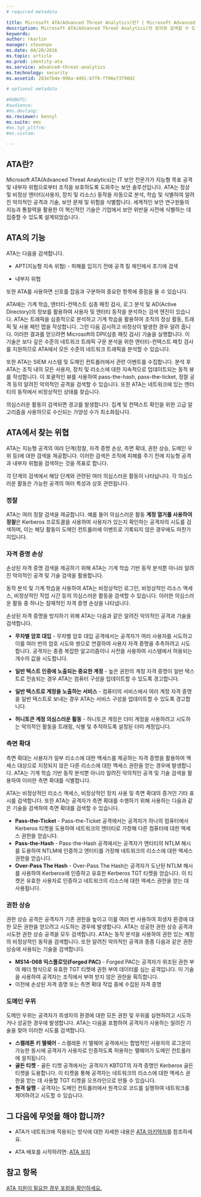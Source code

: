 ```yaml
---
# required metadata

title: Microsoft ATA(Advanced Threat Analytics)란? | Microsoft Advanced Threat Analytics
description: Microsoft ATA(Advanced Threat Analytics)의 정의와 검색할 수 있는 의심스러운 활동의 종류를 설명합니다.
keywords:
author: rkarlin
manager: stevenpo
ms.date: 04/28/2016
ms.topic: article
ms.prod: identity-ata
ms.service: advanced-threat-analytics
ms.technology: security
ms.assetid: 283e7b4e-996a-4491-b7f6-ff06e73790d2

# optional metadata

#ROBOTS:
#audience:
#ms.devlang:
ms.reviewer: bennyl
ms.suite: ems
#ms.tgt_pltfrm:
#ms.custom:

---
```



## ATA란?
Microsoft ATA(Advanced Threat Analytics)는 IT 보안 전문가가 지능형 목표 공격 및 내부자 위협으로부터 조직을 보호하도록 도와주는 보안 솔루션입니다. ATA는 정상 및 비정상 엔터티(사용자, 장치 및 리소스) 동작을 자동으로 분석, 학습 및 식별하여 알려진 악의적인 공격과 기술, 보안 문제 및 위험을 식별합니다. 세계적인 보안 연구원들의 지능과 통찰력을 활용한 이 혁신적인 기술은 기업에서 보안 위반을 사전에 식별하는 데 집중할 수 있도록 설계되었습니다.

## ATA의 기능
ATA는 다음을 검색합니다.

  - APT(지능형 지속 위협) - 피해를 입히기 전에 공격 킬 체인에서 초기에 검색

  - 내부자 위협

  또한 ATA를 사용하면 신호를 잡음과 구분하여 중요한 항목에 중점을 둘 수 있습니다.

ATA에는 기계 학습, 엔터티-컨텍스트 심층 패킷 검사, 로그 분석 및 AD(Active Directory)의 정보를 활용하여 사용자 및 엔터티 동작을 분석하는 검색 엔진이 있습니다.
ATA는 트래픽을 심층적으로 분석하고 기계 학습을 활용하여 조직의 정상 활동, 트래픽 및 사용 패턴 맵을 작성합니다. 그런 다음 감시하고 비정상이 발생한 경우 알려 줍니다. 이러한 결과를 얻으려면 Microsoft의 DPI(심층 패킷 검사) 기술을 실행합니다. 이 기술은 보다 깊은 수준의 네트워크 트래픽 구문 분석을 위한 엔터티-컨텍스트 패킷 검사를 지원하므로 ATA에서 모든 수준의 네트워크 트래픽을 분석할 수 있습니다.

또한 ATA는 SIEM 시스템 및 도메인 컨트롤러에서 관련 이벤트를 수집합니다. 분석 후 ATA는 조직 내의 모든 사용자, 장치 및 리소스에 대한 지속적으로 업데이트되는 동적 뷰를 작성합니다. 이 포괄적인 뷰를 사용하여 pass-the-hash, pass-the-ticket, 정찰 공격 등의 알려진 악의적인 공격을 검색할 수 있습니다. 또한 ATA는 네트워크에 있는 엔터티의 동작에서 비정상적인 상태를 찾습니다.  

의심스러운 활동이 검색되면 경고를 발생합니다. 집계 및 컨텍스트 확인을 위한 고급 알고리즘을 사용하므로 수신되는 가양성 수가 최소화됩니다.


## ATA에서 찾는 위협

ATA는 지능형 공격의 여러 단계(정찰, 자격 증명 손상, 측면 확대, 권한 상승, 도메인 우위 등)에 대한 검색을 제공합니다. 이러한 검색은 조직에 피해를 주기 전에 지능형 공격과 내부자 위협을 검색하는 것을 목표로 합니다.

각 단계의 검색에서 해당 단계와 관련된 여러 의심스러운 활동이 나타납니다. 각 의심스러운 활동은 가능한 공격의 여러 특성과 상호 관련됩니다.


### 정찰
ATA는 여러 정찰 검색을 제공합니다. 예를 들어 의심스러운 활동 **계정 열거를 사용하여 정찰**은 Kerberos 프로토콜을 사용하여 사용자가 있는지 확인하는 공격자의 시도를 검색하며, 이는 해당 활동이 도메인 컨트롤러에 이벤트로 기록되지 않은 경우에도 마찬가지입니다.

### 자격 증명 손상

손상된 자격 증명 검색을 제공하기 위해 ATA는 기계 학습 기반 동작 분석뿐 아니라 알려진 악의적인 공격 및 기술 검색을 활용합니다.  

동작 분석 및 기계 학습을 사용하여 ATA는 비정상적인 로그인, 비정상적인 리소스 액세스, 비정상적인 작업 시간 등의 의심스러운 활동을 검색할 수 있습니다. 이러한 의심스러운 활동 중 하나는 잠재적인 자격 증명 손상을 나타냅니다.

손상된 자격 증명을 방지하기 위해 ATA는 다음과 같은 알려진 악의적인 공격과 기술을 검색합니다.

 - **무차별 암호 대입** - 무차별 암호 대입 공격에서는 공격자가 여러 사용자를 시도하고 이를 여러 번의 암호 시도와 쌍으로 연결하여 사용자 자격 증명을 추측하려고 시도합니다. 공격자는 종종 복잡한 알고리즘이나 사전을 사용하여 시스템에서 허용되는 개수의 값을 시도합니다.

- **일반 텍스트 인증에 노출되는 중요한 계정** - 높은 권한의 계정 자격 증명이 일반 텍스트로 전송되는 경우 ATA는 컴퓨터 구성을 업데이트할 수 있도록 경고합니다.

- **일반 텍스트로 계정을 노출하는 서비스** - 컴퓨터의 서비스에서 여러 계정 자격 증명을 일반 텍스트로 보내는 경우 ATA는 서비스 구성을 업데이트할 수 있도록 경고합니다.

- **허니토큰 계정 의심스러운 활동** - 허니토큰 계정은 더미 계정을 사용하려고 시도하는 악의적인 활동을 트래핑, 식별 및 추적하도록 설정된 더미 계정입니다.

### 측면 확대
측면 확대는 사용자가 일부 리소스에 대한 액세스를 제공하는 자격 증명을 활용하여 액세스 대상으로 지정되지 않은 다른 리소스에 대한 액세스 권한을 얻는 경우에 발생합니다. ATA는 기계 학습 기반 동작 분석뿐 아니라 알려진 악의적인 공격 및 기술 검색을 활용하여 이러한 측면 확대를 식별합니다.  

ATA는 비정상적인 리소스 액세스, 비정상적인 장치 사용 및 측면 확대의 증거인 기타 표시를 검색합니다. 또한 ATA는 공격자가 측면 확대를 수행하기 위해 사용하는 다음과 같은 기술을 검색하여 측면 확대를 검색할 수 있습니다.
- **Pass-the-Ticket** - Pass-the-Ticket 공격에서는 공격자가 하나의 컴퓨터에서 Kerberos 티켓을 도용하여 네트워크의 엔터티로 가장해 다른 컴퓨터에 대한 액세스 권한을 얻습니다.
- **Pass-the-Hash** - Pass-the-Hash 공격에서는 공격자가 엔터티의 NTLM 해시를 도용하여 NTLM에 인증하고 엔터티를 가장해 네트워크의 리소스에 대한 액세스 권한을 얻습니다.
- **Over-Pass The Hash** - Over-Pass The Hash는 공격자가 도난된 NTLM 해시를 사용하여 Kerberos에 인증하고 유효한 Kerberos TGT 티켓을 얻습니다. 이 티켓은 유효한 사용자로 인증하고 네트워크의 리소스에 대한 액세스 권한을 얻는 데 사용됩니다.

### 권한 상승
권한 상승 공격은 공격자가 기존 권한을 높이고 이를 여러 번 사용하여 희생자 환경에 대한 모든 권한을 얻으려고 시도하는 경우에 발생합니다. ATA는 성공한 권한 상승 공격과 시도한 권한 상승 공격을 모두 검색합니다. ATA는 동작 분석을 사용하여 권한 있는 계정의 비정상적인 동작을 검색합니다. 또한 알려진 악의적인 공격과 종종 다음과 같은 권한 상승에 사용되는 기술을 검색합니다.
- **MS14-068 익스플로잇(Forged PAC)** - Forged PAC는 공격자가 위조된 권한 부여 헤더 형식으로 유효한 TGT 티켓에 권한 부여 데이터를 심는 공격입니다. 이 기술을 사용하여 공격자는 조직에서 부여 받지 않은 권한을 획득합니다.
- 이전에 손상된 자격 증명 또는 측면 확대 작업 중에 수집된 자격 증명

### 도메인 우위
도메인 우위는 공격자가 희생자의 환경에 대한 모든 권한 및 우위를 실현하려고 시도하거나 성공한 경우에 발생합니다. ATA는 다음을 포함하여 공격자가 사용하는 알려진 기술을 찾아 이러한 시도를 검색합니다.
- **스켈레톤 키 맬웨어** - 스켈레톤 키 맬웨어 공격에서는 합법적인 사용자의 로그온이 가능한 동시에 공격자가 사용자로 인증하도록 허용하는 맬웨어가 도메인 컨트롤러에 설치됩니다.
- **골든 티켓** - 골든 티켓 공격에서는 공격자가 KBTGT의 자격 증명인 Kerberos 골든 티켓을 도용합니다. 이 티켓을 통해 공격자는 네트워크의 리소스에 대한 액세스 권한을 얻는 데 사용할 TGT 티켓을 오프라인으로 만들 수 있습니다.
- **원격 실행** - 공격자는 도메인 컨트롤러에서 원격으로 코드를 실행하여 네트워크를 제어하려고 시도할 수 있습니다.


## 그 다음에 무엇을 해야 합니까?

-   ATA가 네트워크에 적용되는 방식에 대한 자세한 내용은 [ATA 아키텍처](ata-architecture.md)를 참조하세요.

-   ATA 배포를 시작하려면: [ATA 설치](/advanced-threat-analytics/DeployUse/install-ata)

## 참고 항목
[ATA 지원이 필요한 경우 포럼을 확인하세요.](https://social.technet.microsoft.com/Forums/security/en-US/home?forum=mata)


<!--HONumber=Apr16_HO2-->


